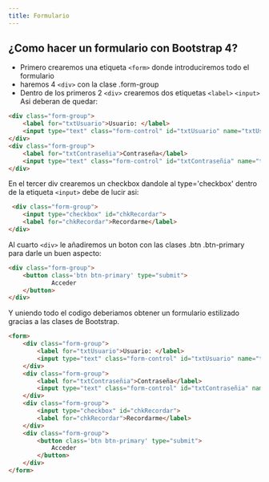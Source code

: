```yaml
---
title: Formulario
---
```

## ¿Como hacer un formulario con Bootstrap 4?
- Primero crearemos una etiqueta ``<form>`` donde introduciremos todo el formulario
- haremos 4 ``<div>`` con la clase .form-group
- Dentro de los primeros 2 ``<div>`` crearemos dos etiquetas ``<label>`` ``<input>``
Asi deberan de quedar:
```html
<div class="form-group">
    <label for="txtUsuario">Usuario: </label>                                                                
    <input type="text" class="form-control" id="txtUsuario" name="txtUsuario">                                
</div>
<div class="form-group">
    <label for="txtContraseñia">Contraseña</label>                                
    <input type="text" class="form-control" id="txtContraseñia" name="txtContrasenia">                                
</div>
```
En el tercer div crearemos un checkbox dandole al type='checkbox' dentro de la etiqueta ``<input>`` debe de lucir asi:
```html
 <div class="form-group">                                
    <input type="checkbox" id="chkRecordar">
    <label for="chkRecordar">Recordarme</label>                                
</div>  
```
Al cuarto ``<div>`` le añadiremos un boton con las clases .btn .btn-primary para darle un buen aspecto:
```html
<div class="form-group">
    <button class='btn btn-primary' type="submit">
            Acceder
    </button>
</div>
```
Y uniendo todo el codigo deberiamos obtener un formulario estilizado gracias a las clases de Bootstrap.
```html
<form>
    <div class="form-group">
        <label for="txtUsuario">Usuario: </label>                                                                
        <input type="text" class="form-control" id="txtUsuario" name="txtUsuario">                                
    </div>
    <div class="form-group">
        <label for="txtContraseñia">Contraseña</label>                                
        <input type="text" class="form-control" id="txtContraseñia" name="txtContrasenia">                                
    </div>
    <div class="form-group">                                
        <input type="checkbox" id="chkRecordar">
        <label for="chkRecordar">Recordarme</label>                                
    </div>                            
    <div class="form-group">
        <button class='btn btn-primary' type="submit">
            Acceder
        </button>
    </div>
</form>
```